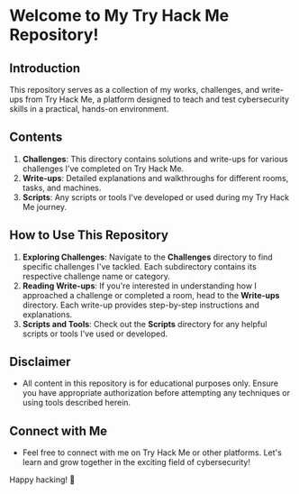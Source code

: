 # Welcome to My Try Hack Me Repository!

## Introduction
This repository serves as a collection of my works, challenges, and write-ups from Try Hack Me, a platform designed to teach and test cybersecurity skills in a practical, hands-on environment.

## Contents
1. **Challenges**: This directory contains solutions and write-ups for various challenges I've completed on Try Hack Me.
2. **Write-ups**: Detailed explanations and walkthroughs for different rooms, tasks, and machines.
3. **Scripts**: Any scripts or tools I've developed or used during my Try Hack Me journey.

## How to Use This Repository
1. **Exploring Challenges**: Navigate to the **Challenges** directory to find specific challenges I've tackled. Each subdirectory contains its respective challenge name or category.
2. **Reading Write-ups**: If you're interested in understanding how I approached a challenge or completed a room, head to the **Write-ups** directory. Each write-up provides step-by-step instructions and explanations.
3. **Scripts and Tools**: Check out the **Scripts** directory for any helpful scripts or tools I've used or developed.

## Disclaimer
- All content in this repository is for educational purposes only. Ensure you have appropriate authorization before attempting any techniques or using tools described herein.

## Connect with Me
- Feel free to connect with me on Try Hack Me or other platforms. Let's learn and grow together in the exciting field of cybersecurity!


Happy hacking! 🚀
